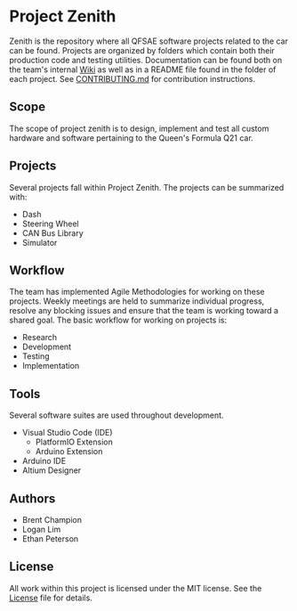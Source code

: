# Project Zenith
Zenith is the repository where all QFSAE software projects related to the car
can be found. Projects are organized by folders which contain both their
production code and testing utilities. Documentation can be found both on the
team's internal [Wiki](http://wiki.qfsae.ca) as well as in a README file found
in the folder of each project. See [CONTRIBUTING.md](./CONTRIBUTING.md) for
contribution instructions.

## Scope

The scope of project zenith is to design, implement and test all custom hardware
and software pertaining to the Queen's Formula Q21 car.

## Projects 

Several projects fall within Project Zenith. 
The projects can be summarized with: 
- Dash
- Steering Wheel
- CAN Bus Library
- Simulator

## Workflow

The team has implemented Agile Methodologies for working on these projects.
Weekly meetings are held to summarize individual progress, resolve any blocking
issues and ensure that the team is working toward a shared goal. The basic
workflow for working on projects is: 
- Research
- Development
- Testing 
- Implementation

## Tools

Several software suites are used throughout development. 
- Visual Studio Code (IDE)
    - PlatformIO Extension
    - Arduino Extension
- Arduino IDE
- Altium Designer

## Authors
- Brent Champion
- Logan Lim
- Ethan Peterson

## License
All work within this project is licensed under the MIT license. See the
[License](./LICENSE) file for details. 

